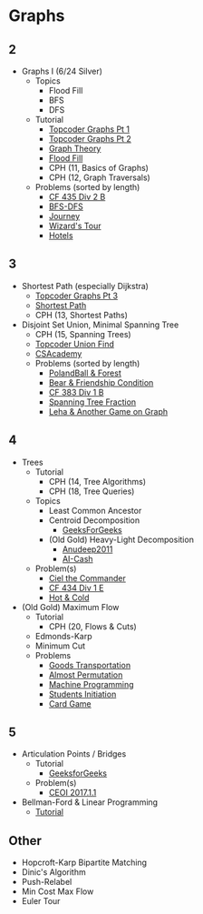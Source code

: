 # Graphs

## 2
  * Graphs I (6/24 Silver)
    * Topics
      * Flood Fill
      * BFS
      * DFS
    * Tutorial
      * [Topcoder Graphs Pt 1](https://www.topcoder.com/community/data-science/data-science-tutorials/introduction-to-graphs-and-their-data-structures-section-1/)
      * [Topcoder Graphs Pt 2](https://www.topcoder.com/community/data-science/data-science-tutorials/introduction-to-graphs-and-their-data-structures-section-2/)
      * [Graph Theory](https://csacademy.com/lessons/)
      * [Flood Fill](https://en.wikipedia.org/wiki/Flood_fill)
      * CPH (11, Basics of Graphs)
      * CPH (12, Graph Traversals)
    * Problems (sorted by length)
      * [CF 435 Div 2 B](http://codeforces.com/contest/862/problem/B) [](49)
      * [BFS-DFS](https://csacademy.com/contest/round-41/task/bfs-dfs/) [](50)
      * [Journey](http://codeforces.com/contest/839/problem/C) [](54)
      * [Wizard's Tour](http://codeforces.com/contest/860/problem/D) [](59)
      * [Hotels](https://szkopul.edu.pl/problemset/problem/gDw3iFkeVm7ZA3j_16-XR7jI/site/?key=statement) [](61)

## 3
  * Shortest Path (especially Dijkstra)
    * [Topcoder Graphs Pt 3](https://www.topcoder.com/community/data-science/data-science-tutorials/introduction-to-graphs-and-their-data-structures-section-3/)
    * [Shortest Path](https://www.cs.cornell.edu/~wdtseng/icpc/notes/graph_part2.pdf)
    * CPH (13, Shortest Paths)
  * Disjoint Set Union, Minimal Spanning Tree
    * CPH (15, Spanning Trees)
    * [Topcoder Union Find](https://www.topcoder.com/community/data-science/data-science-tutorials/disjoint-set-data-structures/)
    * [CSAcademy](https://csacademy.com/lesson/disjoint_data_sets)
    * Problems (sorted by length)
      * [PolandBall & Forest](http://codeforces.com/problemset/problem/755/C) [](56)
      * [Bear & Friendship Condition](http://codeforces.com/problemset/problem/771/A) [](57)
      * [CF 383 Div 1 B](http://codeforces.com/problemset/problem/741/B) [](70)
      * [Spanning Tree Fraction](https://www.hackerrank.com/contests/w31/challenges/spanning-tree-fraction) [](78)
      * [Leha & Another Game on Graph](http://codeforces.com/contest/840/problem/B) [](89)

## 4
  * Trees
    * Tutorial
      * CPH (14, Tree Algorithms)
      * CPH (18, Tree Queries)
    * Topics
      * Least Common Ancestor
      * Centroid Decomposition
        * [GeeksForGeeks](http://www.geeksforgeeks.org/centroid-decomposition-of-tree/)
      * (Old Gold) Heavy-Light Decomposition
        * [Anudeep2011](https://blog.anudeep2011.com/heavy-light-decomposition/)
        * [AI-Cash](http://codeforces.com/blog/entry/22072)
    * Problem(s)
        * [Ciel the Commander](http://codeforces.com/problemset/problem/321/C) [](71)
        * [CF 434 Div 1 E](http://codeforces.com/contest/860/problem/E) [](101)
        * [Hot & Cold](https://dmoj.ca/problem/bts17p7) [](105)
  * (Old Gold) Maximum Flow
    * Tutorial
      * CPH (20, Flows & Cuts)
    * Edmonds-Karp
    * Minimum Cut
    * Problems
      * [Goods Transportation](http://codeforces.com/problemset/problem/724/E) [](52)
      * [Almost Permutation](http://codeforces.com/contest/863/problem/F) [](105)
      * [Machine Programming](http://codeforces.com/problemset/problem/164/C) [](110)
      * [Students Initiation](http://codeforces.com/problemset/problem/847/J) [](134)
      * [Card Game](http://codeforces.com/problemset/problem/808/F) [](135)

## 5
  * Articulation Points / Bridges
    * Tutorial
       * [GeeksforGeeks](http://www.geeksforgeeks.org/articulation-points-or-cut-vertices-in-a-graph/)
    * Problem(s)
       * [CEOI 2017.1.1](https://csacademy.com/contest/archive/task/one-way-streets/)
  * Bellman-Ford & Linear Programming
    * [Tutorial](https://www.cs.rit.edu/~spr/COURSES/ALG/MIT/lec18.pdf)

## Other
  * Hopcroft-Karp Bipartite Matching
  * Dinic's Algorithm
  * Push-Relabel
  * Min Cost Max Flow
  * Euler Tour